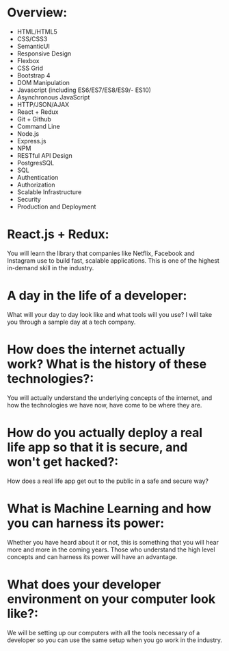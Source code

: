 # Overview:

- HTML/HTML5
- CSS/CSS3
- SemanticUI
- Responsive Design
- Flexbox
- CSS Grid
- Bootstrap 4
- DOM Manipulation
- Javascript (including ES6/ES7/ES8/ES9/- ES10)
- Asynchronous JavaScript
- HTTP/JSON/AJAX
- React + Redux
- Git + Github
- Command Line
- Node.js
- Express.js
- NPM
- RESTful API Design
- PostgresSQL
- SQL
- Authentication
- Authorization
- Scalable Infrastructure
- Security
- Production and Deployment


# React.js + Redux: 
You will learn the library that companies like Netflix, Facebook and Instagram use to build fast, scalable applications. This is one of the highest in-demand skill in the industry.

# A day in the life of a developer: 
What will your day to day look like and what tools will you use? I will take you through a sample day at a tech company.

# How does the internet actually work? What is the history of these technologies?: 
You will actually understand the underlying concepts of the internet, and how the technologies we have now, have come to be where they are.

# How do you actually deploy a real life app so that it is secure, and won't get hacked?: 
How does a real life app get out to the public in a safe and secure way?

# What is Machine Learning and how you can harness its power: 
Whether you have heard about it or not, this is something that you will hear more and more in the coming years. Those who understand the high level concepts and can harness its power will have an advantage. 

# What does your developer environment on your computer look like?: 
We will be setting up our computers with all the tools necessary of a developer so you can use the same setup when you go work in the industry.